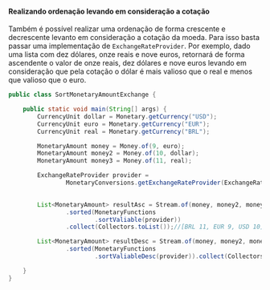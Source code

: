 #### Realizando ordenação levando em consideração a cotação


Também é possível realizar uma ordenação de forma crescente e decrescente levanto em consideração a cotação da moeda. Para isso basta passar uma implementação de `ExchangeRateProvider`. Por exemplo, dado uma lista com dez dólares, onze reais e nove euros, retornará de forma ascendente o valor de onze reais, dez dólares e nove euros levando em consideração que pela cotação o dólar é mais valioso que o real e menos que valioso que o euro.


```java
public class SortMonetaryAmountExchange {

    public static void main(String[] args) {
        CurrencyUnit dollar = Monetary.getCurrency("USD");
        CurrencyUnit euro = Monetary.getCurrency("EUR");
        CurrencyUnit real = Monetary.getCurrency("BRL");

        MonetaryAmount money = Money.of(9, euro);
        MonetaryAmount money2 = Money.of(10, dollar);
        MonetaryAmount money3 = Money.of(11, real);

        ExchangeRateProvider provider =
                MonetaryConversions.getExchangeRateProvider(ExchangeRateType.IMF);

    
        List<MonetaryAmount> resultAsc = Stream.of(money, money2, money3)
                .sorted(MonetaryFunctions
                        .sortValiable(provider))
                .collect(Collectors.toList());//[BRL 11, EUR 9, USD 10]

        List<MonetaryAmount> resultDesc = Stream.of(money, money2, money3)
                .sorted(MonetaryFunctions
                        .sortValiableDesc(provider)).collect(Collectors.toList());//[USD 10, EUR 9, BRL 11]

    }
}
```